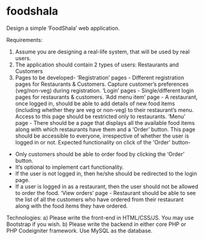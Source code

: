 ﻿# foodshala

Design a simple ‘FoodShala’ web application.

Requirements:
1) Assume you are designing a real-life system, that will be used by real users.
2) The application should contain 2 types of users: Restaurants and Customers
3) Pages to be developed-
‘Registration’ pages - Different registration pages for Restaurants & Customers. Capture customer’s preferences (veg/non-veg) during registration.
‘Login’ pages - Single/different login pages for restaurants & customers. 
‘Add menu item’ page - A restaurant, once logged in, should be able to add details of new food items (including whether they are veg or non-veg) to their restaurant’s menu. Access to this page should be restricted only to restaurants. 
‘Menu’ page - There should be a page that displays all the available food items along with which restaurants have them and a ‘Order’ button. This page should be accessible to everyone, irrespective of whether the user is logged in or not. Expected functionality on click of the 'Order' button-  
- Only customers should be able to order food by clicking the ‘Order’ button.
- It’s optional to implement cart functionality.
- If the user is not logged in, then he/she should be redirected to the login page.
- If a user is logged in as a restaurant, then the user should not be allowed to order the food.
‘View orders’ page - Restaurant should be able to see the list of all the customers who have ordered from their restaurant along with the food items they have ordered.

Technologies: 
a) Please write the front-end in HTML/CSS/JS. You may use Bootstrap if you wish. 
b) Please write the backend in either core PHP or PHP Codeigniter framework. Use MySQL as the database.
